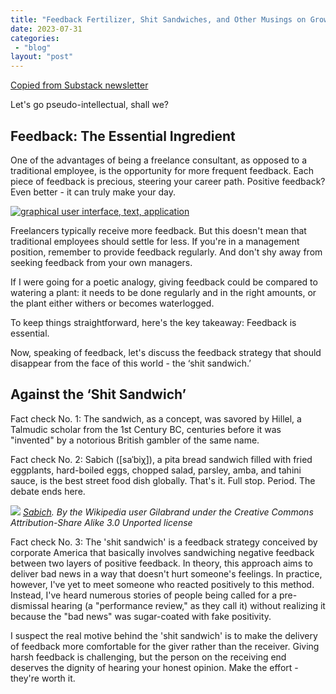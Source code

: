 ```yaml
---
title: "Feedback Fertilizer, Shit Sandwiches, and Other Musings on Growing Careers Like PlantsF"
date: 2023-07-31
categories: 
 - "blog"
layout: "post"
---
```


[Copied from Substack newsletter](https://directionmatters.substack.com/p/feedback-fertilizer-shit-sandwiches?sd=pf)

Let's go pseudo-intellectual, shall we?

## Feedback: The Essential Ingredient

One of the advantages of being a freelance consultant, as opposed to a traditional employee, is the opportunity for more frequent feedback. Each piece of feedback is precious, steering your career path. Positive feedback? Even better - it can truly make your day.

[![graphical user interface, text, application](https://substackcdn.com/image/fetch/w_1456,c_limit,f_auto,q_auto:good,fl_progressive:steep/https%3A%2F%2Fsubstack-post-media.s3.amazonaws.com%2Fpublic%2Fimages%2Fcea9913a-00fe-4f81-904c-c6551ec59562_800x493.jpeg)](https://substackcdn.com/image/fetch/f_auto,q_auto:good,fl_progressive:steep/https%3A%2F%2Fsubstack-post-media.s3.amazonaws.com%2Fpublic%2Fimages%2Fcea9913a-00fe-4f81-904c-c6551ec59562_800x493.jpeg)

Freelancers typically receive more feedback. But this doesn't mean that traditional employees should settle for less. If you're in a management position, remember to provide feedback regularly. And don't shy away from seeking feedback from your own managers.

If I were going for a poetic analogy, giving feedback could be compared to watering a plant: it needs to be done regularly and in the right amounts, or the plant either withers or becomes waterlogged.

To keep things straightforward, here's the key takeaway: Feedback is essential.

Now, speaking of feedback, let's discuss the feedback strategy that should disappear from the face of this world - the ‘shit sandwich.’

## Against the ‘Shit Sandwich’

Fact check No. 1: The sandwich, as a concept, was savored by Hillel, a Talmudic scholar from the 1st Century BC, centuries before it was "invented" by a notorious British gambler of the same name.

Fact check No. 2: Sabich ([saˈbiχ]), a pita bread sandwich filled with fried eggplants, hard-boiled eggs, chopped salad, parsley, amba, and tahini sauce, is the best street food dish globally. That's it. Full stop. Period. The debate ends here.

[![](https://substackcdn.com/image/fetch/w_1456,c_limit,f_auto,q_auto:good,fl_progressive:steep/https%3A%2F%2Fsubstack-post-media.s3.amazonaws.com%2Fpublic%2Fimages%2Fafb118a6-f081-4229-90d5-001b42f4588e_2582x1130.png)](https://substackcdn.com/image/fetch/f_auto,q_auto:good,fl_progressive:steep/https%3A%2F%2Fsubstack-post-media.s3.amazonaws.com%2Fpublic%2Fimages%2Fafb118a6-f081-4229-90d5-001b42f4588e_2582x1130.png)
*[Sabich](https://en.wikipedia.org/wiki/File:Sabich.jpg). By the Wikipedia user Gilabrand under the Creative Commons Attribution-Share Alike 3.0 Unported license*

Fact check No. 3: The 'shit sandwich' is a feedback strategy conceived by corporate America that basically involves sandwiching negative feedback between two layers of positive feedback. In theory, this approach aims to deliver bad news in a way that doesn't hurt someone's feelings. In practice, however, I've yet to meet someone who reacted positively to this method. Instead, I've heard numerous stories of people being called for a pre-dismissal hearing (a "performance review," as they call it) without realizing it because the "bad news" was sugar-coated with fake positivity. 

I suspect the real motive behind the 'shit sandwich' is to make the delivery of feedback more comfortable for the giver rather than the receiver. Giving harsh feedback is challenging, but the person on the receiving end deserves the dignity of hearing your honest opinion. Make the effort - they're worth it.
